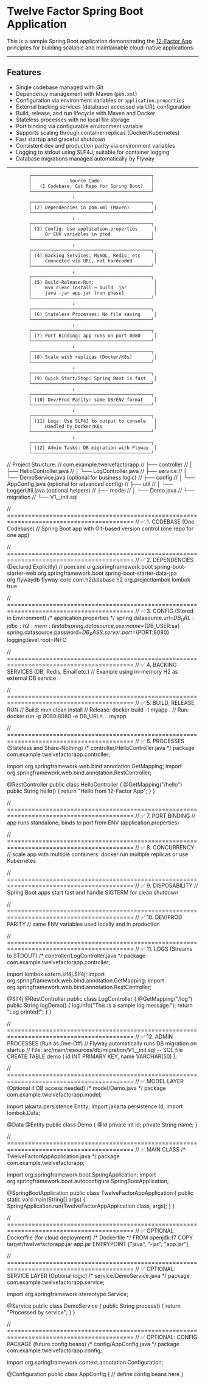 # Twelve Factor Spring Boot Application

This is a sample Spring Boot application demonstrating the [12-Factor App](https://12factor.net/) principles for building scalable and maintainable cloud-native applications.

---

## Features

- Single codebase managed with Git
- Dependency management with Maven (`pom.xml`)
- Configuration via environment variables or `application.properties`
- External backing services (database) accessed via URL configuration
- Build, release, and run lifecycle with Maven and Docker
- Stateless processes with no local file storage
- Port binding via configurable environment variable
- Supports scaling through container replicas (Docker/Kubernetes)
- Fast startup and graceful shutdown
- Consistent dev and production parity via environment variables
- Logging to stdout using SLF4J, suitable for container logging
- Database migrations managed automatically by Flyway

---



            ┌────────────────────────────────────────────┐
            │              Source Code                   │
            │   (1 Codebase: Git Repo for Spring Boot)   │
            └────────────────────────────────────────────┘
                            ↓
            ┌────────────────────────────────────────────┐
            │ (2) Dependencies in pom.xml (Maven)         │
            └────────────────────────────────────────────┘
                            ↓
            ┌────────────────────────────────────────────┐
            │ (3) Config: Use application.properties      │
            │     Or ENV variables in prod               │
            └────────────────────────────────────────────┘
                            ↓
            ┌────────────────────────────────────────────┐
            │ (4) Backing Services: MySQL, Redis, etc     │
            │     Connected via URL, not hardcoded        │
            └────────────────────────────────────────────┘
                            ↓
            ┌────────────────────────────────────────────┐
            │ (5) Build-Release-Run:                      │
            │     mvn clean install → build .jar          │
            │     java -jar app.jar (run phase)           │
            └────────────────────────────────────────────┘
                            ↓
            ┌────────────────────────────────────────────┐
            │ (6) Stateless Processes: No file saving     │
            └────────────────────────────────────────────┘
                            ↓
            ┌────────────────────────────────────────────┐
            │ (7) Port Binding: app runs on port 8080     │
            └────────────────────────────────────────────┘
                            ↓
            ┌────────────────────────────────────────────┐
            │ (8) Scale with replicas (Docker/K8s)        │
            └────────────────────────────────────────────┘
                            ↓
            ┌────────────────────────────────────────────┐
            │ (9) Quick Start/Stop: Spring Boot is fast   │
            └────────────────────────────────────────────┘
                            ↓
            ┌────────────────────────────────────────────┐
            │ (10) Dev/Prod Parity: same DB/ENV format    │
            └────────────────────────────────────────────┘
                            ↓
            ┌────────────────────────────────────────────┐
            │ (11) Logs: Use SLF4J to output to console   │
            │     Handled by Docker/K8s                   │
            └────────────────────────────────────────────┘
                            ↓
            ┌────────────────────────────────────────────┐
            │ (12) Admin Tasks: DB migration with Flyway  │
            └────────────────────────────────────────────┘

// Project Structure:
// com.example.twelvefactorapp
// ├── controller
// │   ├── HelloController.java
// │   └── LogController.java
// ├── service
// │   └── DemoService.java (optional for business logic)
// ├── config
// │   └── AppConfig.java (optional for advanced config)
// ├── util
// │   └── LoggerUtil.java (optional helpers)
// ├── model
// │   └── Demo.java
// └── migration
//     └── V1__init.sql

// ==========================================================================================
// ✅ 1. CODEBASE (One Codebase)
// Spring Boot app with Git-based version control (one repo for one app)

// ==========================================================================================
// ✅ 2. DEPENDENCIES (Declared Explicitly)
// pom.xml
<project>
<dependencies>
<dependency>
<groupId>org.springframework.boot</groupId>
<artifactId>spring-boot-starter-web</artifactId>
</dependency>
<dependency>
<groupId>org.springframework.boot</groupId>
<artifactId>spring-boot-starter-data-jpa</artifactId>
</dependency>
<dependency>
<groupId>org.flywaydb</groupId>
<artifactId>flyway-core</artifactId>
</dependency>
<dependency>
<groupId>com.h2database</groupId>
<artifactId>h2</artifactId>
</dependency>
<dependency>
<groupId>org.projectlombok</groupId>
<artifactId>lombok</artifactId>
<optional>true</optional>
</dependency>
</dependencies>
</project>

// ==========================================================================================
// ✅ 3. CONFIG (Stored in Environment)
/* application.properties */
spring.datasource.url=${DB_URL:jdbc:h2:mem:testdb}
spring.datasource.username=${DB_USER:sa}
spring.datasource.password=${DB_PASS:}
server.port=${PORT:8080}
logging.level.root=INFO

// ==========================================================================================
// ✅ 4. BACKING SERVICES (DB, Redis, Email etc.)
// Example using in-memory H2 as external DB service

// ==========================================================================================
// ✅ 5. BUILD, RELEASE, RUN
// Build: mvn clean install
// Release: docker build -t myapp .
// Run: docker run -p 8080:8080 -e DB_URL=... myapp

// ==========================================================================================
// ✅ 6. PROCESSES (Stateless and Share-Nothing)
/* controller/HelloController.java */
package com.example.twelvefactorapp.controller;

import org.springframework.web.bind.annotation.GetMapping;
import org.springframework.web.bind.annotation.RestController;

@RestController
public class HelloController {
@GetMapping("/hello")
public String hello() {
return "Hello from 12-Factor App";
}
}

// ==========================================================================================
// ✅ 7. PORT BINDING
// app runs standalone, binds to port from ENV (application.properties)

// ==========================================================================================
// ✅ 8. CONCURRENCY
// scale app with multiple containers: docker run multiple replicas or use Kubernetes

// ==========================================================================================
// ✅ 9. DISPOSABILITY
// Spring Boot apps start fast and handle SIGTERM for clean shutdown

// ==========================================================================================
// ✅ 10. DEV/PROD PARITY
// same ENV variables used locally and in production

// ==========================================================================================
// ✅ 11. LOGS (Streams to STDOUT)
/* controller/LogController.java */
package com.example.twelvefactorapp.controller;

import lombok.extern.slf4j.Slf4j;
import org.springframework.web.bind.annotation.GetMapping;
import org.springframework.web.bind.annotation.RestController;

@Slf4j
@RestController
public class LogController {
@GetMapping("/log")
public String logDemo() {
log.info("This is a sample log message.");
return "Log printed!";
}
}

// ==========================================================================================
// ✅ 12. ADMIN PROCESSES (Run as One-Off)
// Flyway automatically runs DB migration on startup
// File: src/main/resources/db/migration/V1__init.sql
-- SQL file
CREATE TABLE demo (
id INT PRIMARY KEY,
name VARCHAR(50)
);

// ==========================================================================================
// ✅ MODEL LAYER (Optional if DB access needed)
/* model/Demo.java */
package com.example.twelvefactorapp.model;

import jakarta.persistence.Entity;
import jakarta.persistence.Id;
import lombok.Data;

@Data
@Entity
public class Demo {
@Id
private int id;
private String name;
}

// ==========================================================================================
// ✅ MAIN CLASS
/* TwelveFactorAppApplication.java */
package com.example.twelvefactorapp;

import org.springframework.boot.SpringApplication;
import org.springframework.boot.autoconfigure.SpringBootApplication;

@SpringBootApplication
public class TwelveFactorAppApplication {
public static void main(String[] args) {
SpringApplication.run(TwelveFactorAppApplication.class, args);
}
}

// ==========================================================================================
// ✅ OPTIONAL Dockerfile (for cloud deployment)
/* Dockerfile */
FROM openjdk:17
COPY target/twelvefactorapp.jar app.jar
ENTRYPOINT ["java", "-jar", "app.jar"]

// ==========================================================================================
// ✅ OPTIONAL: SERVICE LAYER (Optional logic)
/* service/DemoService.java */
package com.example.twelvefactorapp.service;

import org.springframework.stereotype.Service;

@Service
public class DemoService {
public String process() {
return "Processed by service";
}
}

// ==========================================================================================
// ✅ OPTIONAL: CONFIG PACKAGE (future config beans)
/* config/AppConfig.java */
package com.example.twelvefactorapp.config;

import org.springframework.context.annotation.Configuration;

@Configuration
public class AppConfig {
// define config beans here
}

